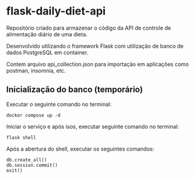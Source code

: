 # flask-daily-diet-api

Repositório criado para armazenar o código da API de controle de alimentação diário de uma dieta.

Desenvolvido utilizando o framework Flask com utilização de banco de dados PostgreSQL em container.

Contem arquivo api_collection.json para importação em aplicações como postman, insomnia, etc.

## Inicialização do banco (temporário)
Executar o seguinte comando no terminal:
```
docker compose up -d
```

Iniciar o serviço e após isos, executar seguinte comando no terminal:
```
flask shell
```

Após a abertura do shell, executar os seguintes comandos:
```
db.create_all()
db.session.commit()
exit()
```
